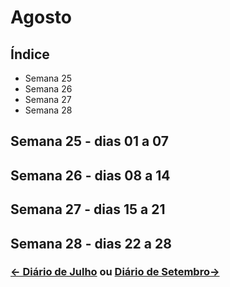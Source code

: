 # Agosto

## Índice
* Semana 25
* Semana 26
* Semana 27 
* Semana 28 


## Semana 25 - dias 01 a 07


## Semana 26 - dias 08 a 14


## Semana 27 - dias 15 a 21


## Semana 28 - dias 22 a 28



### [← Diário de Julho](https://github.com/NatanPolsak/Programirins-by-VP/blob/main/diario/Julho.md) ou [Diário de Setembro→](https://github.com/NatanPolsak/Programirins-by-VP/blob/main/diario/Setembro.md)
